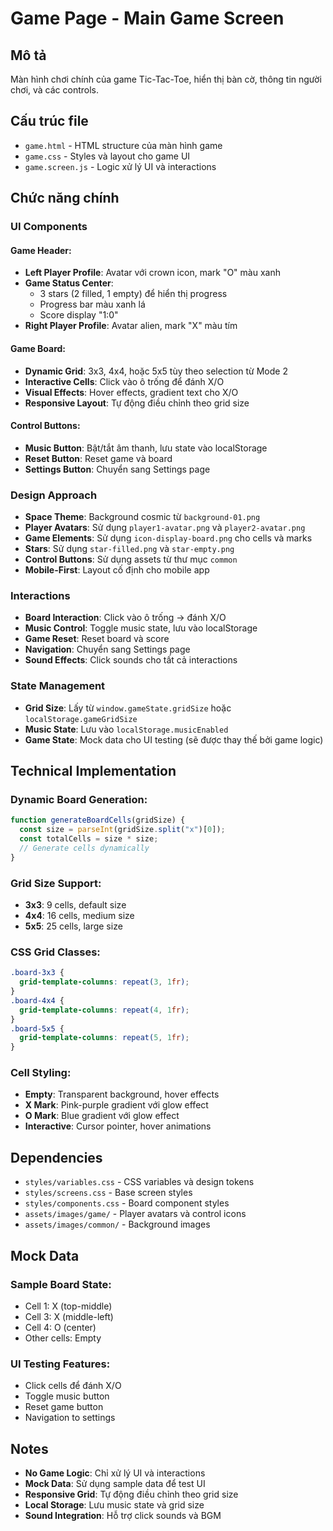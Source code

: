 # Game Page - Main Game Screen

## Mô tả

Màn hình chơi chính của game Tic-Tac-Toe, hiển thị bàn cờ, thông tin người chơi, và các controls.

## Cấu trúc file

- `game.html` - HTML structure của màn hình game
- `game.css` - Styles và layout cho game UI
- `game.screen.js` - Logic xử lý UI và interactions

## Chức năng chính

### UI Components

#### **Game Header:**

- **Left Player Profile**: Avatar với crown icon, mark "O" màu xanh
- **Game Status Center**:
  - 3 stars (2 filled, 1 empty) để hiển thị progress
  - Progress bar màu xanh lá
  - Score display "1:0"
- **Right Player Profile**: Avatar alien, mark "X" màu tím

#### **Game Board:**

- **Dynamic Grid**: 3x3, 4x4, hoặc 5x5 tùy theo selection từ Mode 2
- **Interactive Cells**: Click vào ô trống để đánh X/O
- **Visual Effects**: Hover effects, gradient text cho X/O
- **Responsive Layout**: Tự động điều chỉnh theo grid size

#### **Control Buttons:**

- **Music Button**: Bật/tắt âm thanh, lưu state vào localStorage
- **Reset Button**: Reset game và board
- **Settings Button**: Chuyển sang Settings page

### Design Approach

- **Space Theme**: Background cosmic từ `background-01.png`
- **Player Avatars**: Sử dụng `player1-avatar.png` và `player2-avatar.png`
- **Game Elements**: Sử dụng `icon-display-board.png` cho cells và marks
- **Stars**: Sử dụng `star-filled.png` và `star-empty.png`
- **Control Buttons**: Sử dụng assets từ thư mục `common`
- **Mobile-First**: Layout cố định cho mobile app

### Interactions

- **Board Interaction**: Click vào ô trống → đánh X/O
- **Music Control**: Toggle music state, lưu vào localStorage
- **Game Reset**: Reset board và score
- **Navigation**: Chuyển sang Settings page
- **Sound Effects**: Click sounds cho tất cả interactions

### State Management

- **Grid Size**: Lấy từ `window.gameState.gridSize` hoặc `localStorage.gameGridSize`
- **Music State**: Lưu vào `localStorage.musicEnabled`
- **Game State**: Mock data cho UI testing (sẽ được thay thế bởi game logic)

## Technical Implementation

### **Dynamic Board Generation:**

```javascript
function generateBoardCells(gridSize) {
  const size = parseInt(gridSize.split("x")[0]);
  const totalCells = size * size;
  // Generate cells dynamically
}
```

### **Grid Size Support:**

- **3x3**: 9 cells, default size
- **4x4**: 16 cells, medium size
- **5x5**: 25 cells, large size

### **CSS Grid Classes:**

```css
.board-3x3 {
  grid-template-columns: repeat(3, 1fr);
}
.board-4x4 {
  grid-template-columns: repeat(4, 1fr);
}
.board-5x5 {
  grid-template-columns: repeat(5, 1fr);
}
```

### **Cell Styling:**

- **Empty**: Transparent background, hover effects
- **X Mark**: Pink-purple gradient với glow effect
- **O Mark**: Blue gradient với glow effect
- **Interactive**: Cursor pointer, hover animations

## Dependencies

- `styles/variables.css` - CSS variables và design tokens
- `styles/screens.css` - Base screen styles
- `styles/components.css` - Board component styles
- `assets/images/game/` - Player avatars và control icons
- `assets/images/common/` - Background images

## Mock Data

### **Sample Board State:**

- Cell 1: X (top-middle)
- Cell 3: X (middle-left)
- Cell 4: O (center)
- Other cells: Empty

### **UI Testing Features:**

- Click cells để đánh X/O
- Toggle music button
- Reset game button
- Navigation to settings

## Notes

- **No Game Logic**: Chỉ xử lý UI và interactions
- **Mock Data**: Sử dụng sample data để test UI
- **Responsive Grid**: Tự động điều chỉnh theo grid size
- **Local Storage**: Lưu music state và grid size
- **Sound Integration**: Hỗ trợ click sounds và BGM
